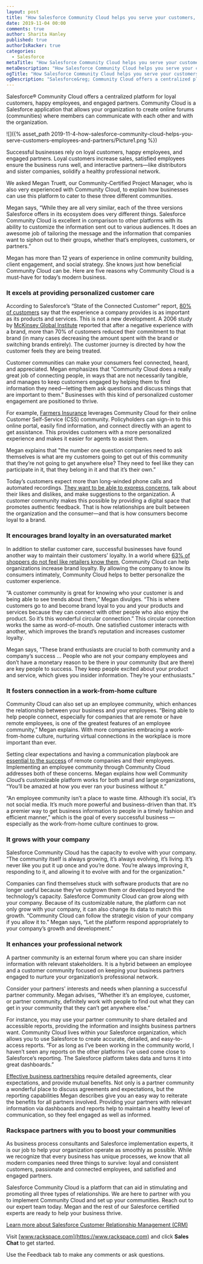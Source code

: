 ```yaml
---
layout: post
title: "How Salesforce Community Cloud helps you serve your customers, employees, and partners"
date: 2019-11-04 00:00
comments: true
author: Sharita Hanley
published: true
authorIsRacker: true
categories:
  - Salesforce
metaTitle: "How Salesforce Community Cloud helps you serve your customers, employees, and partners"
metaDescription: "How Salesforce Community Cloud helps you serve your customers, employees, and partners"
ogTitle: "How Salesforce Community Cloud helps you serve your customers, employees, and partners"
ogDescription: "Salesforce&reg; Community Cloud offers a centralized platform for loyal customers, happy employees, and engaged partners."
---
```


Salesforce&reg; Community Cloud offers a centralized platform for loyal customers,
happy employees, and engaged partners. Community Cloud is a Salesforce
application that allows your organization to create online forums (communities)
where members can communicate with each other and with the organization.

<!-- more -->

![]({% asset_path 2019-11-4-how-salesforce-community-cloud-helps-you-serve-customers-employees-and-partners/Picture1.png %})

Successful businesses rely on loyal customers, happy employees, and engaged
partners. Loyal customers increase sales, satisfied employees ensure the business
runs well, and interactive partners&mdash;like distributors and sister companies,
solidify a healthy professional network.

We asked Megan Truett, our Community-Certified Project Manager, who is also very
experienced with Community Cloud, to explain how businesses can use this platform
to cater to these three different communities.

Megan says, “While they are all very similar, each of the three versions Salesforce
offers in its ecosystem does very different things. Salesforce Community Cloud
is excellent in comparison to other platforms with its ability to customize the
information sent out to various audiences. It does an awesome job of tailoring
the message and the information that companies want to siphon out to their groups,
whether that’s employees, customers, or partners.”

Megan has more than 12 years of experience in online community building, client
engagement, and social strategy. She knows just how beneficial Community Cloud
can be. Here are five reasons why Community Cloud is a must-have for today’s
modern business.

### It excels at providing personalized customer care

According to Salesforce’s “State of the Connected Customer” report,
[80% of customers](https://www.marketingweek.com/how-customer-experience-impacts-the-bottom-line/)
say that the experience a company provides is as important as its products and
services. This is not a new development. A 2006 study by
[McKinsey Global Institute](https://www.mckinsey.com/business-functions/organization/our-insights/the-moment-of-truth-in-customer-service)
reported that after a negative experience with a brand, more than 70% of customers
reduced their commitment to that brand (in many cases decreasing the amount
spent with the brand or switching brands entirely). The customer journey is
directed by how the customer feels they are being treated.

Customer communities can make your consumers feel connected, heard, and
appreciated. Megan emphasizes that “Community Cloud does a really great job of
connecting people, in ways that are not necessarily tangible, and manages to
keep customers engaged by helping them to find information they need&mdash;letting
them ask questions and discuss things that are important to them." Businesses
with this kind of personalized customer engagement are positioned to thrive.

For example, [Farmers Insurance](https://www.salesforce.com/customer-success-stories/farmers-insurance/#)
leverages Community Cloud for their online Customer Self-Service (CSS) community.
Policyholders can sign-in to this online portal, easily find information, and
connect directly with an agent to get assistance. This provides customers with
a more personalized experience and makes it easier for agents to assist them.

Megan explains that "the number one question companies need to ask themselves is
what are my customers going to get out of this community that they’re not going
to get anywhere else? They need to feel like they can participate in it, that
they belong in it and that it’s their own.”

Today’s customers expect more than long-winded phone calls and automated
recordings. [They want to be able to express concerns](https://www.adweek.com/brand-marketing/why-brands-must-quickly-shift-from-communication-with-consumers-to-conversation/),
talk about their likes and dislikes, and make suggestions to the organization.
A customer community makes this possible by providing a digital space that
promotes authentic feedback. That is how relationships are built between the
organization and the consumer&mdash;and that is how consumers become loyal to a
brand.

### It encourages brand loyalty in an oversaturated market

In addition to stellar customer care, successful businesses have found another
way to maintain their customers’ loyalty. In a world where
[63% of shoppers do not feel like retailers know them](https://www.salesforce.com/blog/2017/05/14-retail-customer-experience-stats.html),
Community Cloud can help organizations increase brand loyalty. By allowing the
company to know its consumers intimately, Community Cloud helps to better
personalize the customer experience.

“A customer community is great for knowing who your customer is and being able
to see trends about them,” Megan divulges. “This is where customers go to and
become brand loyal to you and your products and services because they can connect
with other people who also enjoy the product. So it’s this wonderful circular
connection.” This circular connection works the same as word-of-mouth. One
satisfied customer interacts with another, which improves the brand’s reputation
and increases customer loyalty.

Megan says, "These brand enthusiasts are crucial to both community and a company’s
success ... People who are not your company employees and don’t have a monetary
reason to be there in your community (but are there) are key people to success.
They keep people excited about your product and service, which gives you insider
information. They’re your enthusiasts.”

### It fosters connection in a work-from-home culture

Community Cloud can also set up an employee community, which enhances the
relationship between your business and your employees. “Being able to help people
connect, especially for companies that are remote or have remote employees, is
one of the greatest features of an employee community,” Megan explains. With
more companies embracing a work-from-home culture, nurturing virtual connections
in the workplace is more important than ever.

Setting clear expectations and having a communication playbook are
[essential to the success](https://www.inc.com/amanda-pressner-kreuser/the-most-successful-remote-teams-do-these-5-things.html)
of remote companies and their employees. Implementing an employee community
through Community Cloud addresses both of these concerns. Megan explains how
well Community Cloud’s customizable platform works for both small and large
organizations, “You’ll be amazed at how you ever ran your business without it.”

“An employee community isn’t a place to waste time. Although it’s social, it’s
not social media. It’s much more powerful and business-driven than that. It’s a
premier way to get business information to people in a timely fashion and
efficient manner,” which is the goal of every successful business — especially
as the work-from-home culture continues to grow.

### It grows with your company

Salesforce Community Cloud has the capacity to evolve with your company. “The
community itself is always growing, it’s always evolving, it’s living. It’s never
like you put it up once and you’re done. You’re always improving it, responding
to it, and allowing it to evolve with and for the organization.”

Companies can find themselves stuck with software products that are no longer
useful because they’ve outgrown them or developed beyond the technology’s capacity.
Salesforce Community Cloud can grow along with your company. Because of its
customizable nature, the platform can not only grow with your company, it can
also change its data to match this growth. “Community Cloud can follow the
strategic vision of your company if you allow it to.” Megan says, “Let the
platform respond appropriately to your company’s growth and development.”

### It enhances your professional network

A partner community is an external forum where you can share insider information
with relevant stakeholders. It is a hybrid between an employee and a customer
community focused on keeping your business partners engaged to nurture your
organization’s professional network.

Consider your partners' interests and needs when planning a successful partner
community. Megan advises, “Whether it’s an employee, customer, or partner
community, definitely work with people to find out what they can get in your
community that they can’t get anywhere else.”

For instance, you may use your partner community to share detailed and accessible
reports, providing the information and insights business partners want. Community
Cloud lives within your Salesforce organization, which allows you to use
Salesforce to create accurate, detailed, and easy-to-access reports. “For as
long as I’ve been working in the community world, I haven’t seen any reports on
the other platforms I’ve used come close to Salesforce’s reporting. The
Salesforce platform takes data and turns it into great dashboards.”

[Effective business partnerships](https://www.inc.com/amanda-pressner-kreuser/the-most-successful-remote-teams-do-these-5-things.html) require detailed agreements, clear expectations, and provide mutual benefits. Not only is a partner community a wonderful place to discuss agreements and expectations, but the reporting capabilities Megan describes give you an easy way to reiterate the benefits for all partners involved. Providing your partners with relevant information via dashboards and reports help to maintain a healthy level of communication, so they feel engaged as well as informed.

### Rackspace partners with you to boost your communities

As business process consultants and Salesforce implementation experts, it is our
job to help your organization operate as smoothly as possible. While we recognize
that every business has unique processes, we know that all modern companies need
three things to survive: loyal and consistent customers, passionate and connected
employees, and satisfied and engaged partners.

Salesforce Community Cloud is a platform that can aid in stimulating and promoting
all three types of relationships. We are here to partner with you to implement
Community Cloud and set up your communities. Reach out to our expert team today.
Megan and the rest of our Salesforce certified experts are ready to help your
business thrive.

<a class="cta purple" id="cta" href="https://www.rackspace.com/salesforce">Learn more about Salesforce Customer Relationship Management (CRM)</a>

Visit [www.rackspace.com](https://www.rackspace.com) and click **Sales Chat**
to get started.

Use the Feedback tab to make any comments or ask questions.
